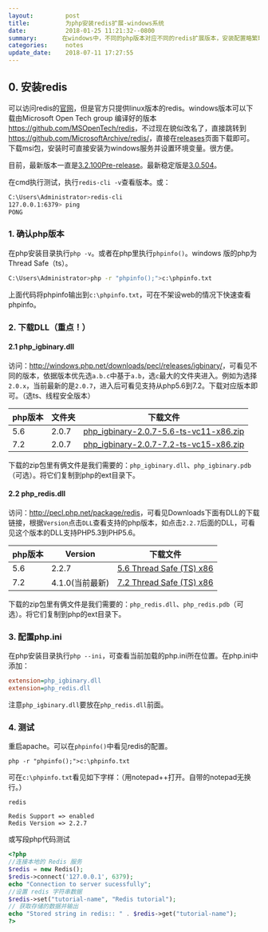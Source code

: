 ```yaml
---
layout:         post
title:          为php安装redis扩展-windows系统
date:           2018-01-25 11:21:32--0800
summary:       在windows中，不同的php版本对应不同的redis扩展版本，安装配置略繁琐，记录一下。
categories:     notes
update_date:    2018-07-11 17:27:55
---
```


## 0. 安装redis

可以访问redis的[官网](https://redis.io/)，但是官方只提供linux版本的redis。windows版本可以下载由Microsoft Open Tech group 编译好的版本 <https://github.com/MSOpenTech/redis>，不过现在貌似改名了，直接跳转到<https://github.com/MicrosoftArchive/redis/>，直接在[releases](https://github.com/MicrosoftArchive/redis/releases)页面下载即可。下载msi包，安装时可直接安装为windows服务并设置环境变量。很方便。

目前，最新版本一直是[3.2.100Pre-release](https://github.com/MicrosoftArchive/redis/releases/download/win-3.2.100/Redis-x64-3.2.100.msi)。最新稳定版是[3.0.504](https://github.com/MicrosoftArchive/redis/releases/download/win-3.0.504/Redis-x64-3.0.504.msi)。

在cmd执行测试，执行`redis-cli -v`查看版本。或：

```sh
C:\Users\Administrator>redis-cli
127.0.0.1:6379> ping
PONG
```

### 1. 确认php版本

在php安装目录执行`php -v`。或者在php里执行`phpinfo()`。windows 版的php为Thread Safe（ts）。

```sh
C:\Users\Administrator>php -r "phpinfo();">c:\phpinfo.txt
```

上面代码将phpinfo输出到`c:\phpinfo.txt`，可在不架设web的情况下快速查看phpinfo。

### 2. 下载DLL（重点！）

#### 2.1 php_igbinary.dll

访问：<http://windows.php.net/downloads/pecl/releases/igbinary/>，可看见不同的版本，依据版本优先选`a.b.c`中基于`a.b`，选`c`最大的文件夹进入。例如为选择`2.0.x`，当前最新的是`2.0.7`，进入后可看见支持从php5.6到7.2。下载对应版本即可。（选ts、线程安全版本）

| php版本 | 文件夹 | 下载文件                                                     |
| ------- | ------ | ------------------------------------------------------------ |
| 5.6     | 2.0.7  | [php_igbinary-2.0.7-5.6-ts-vc11-x86.zip](https://windows.php.net/downloads/pecl/releases/igbinary/2.0.7/php_igbinary-2.0.7-5.6-ts-vc11-x86.zip) |
| 7.2     | 2.0.7  | [php_igbinary-2.0.7-7.2-ts-vc15-x86.zip](https://windows.php.net/downloads/pecl/releases/igbinary/2.0.7/php_igbinary-2.0.7-7.2-ts-vc15-x86.zip) |

下载的zip包里有俩文件是我们需要的：`php_igbinary.dll`、`php_igbinary.pdb`（可选）。将它们复制到php的ext目录下。

#### 2.2 php_redis.dll

访问：<http://pecl.php.net/package/redis>，可看见Downloads下面有DLL的下载链接，根据`Version`点击`DLL`查看支持的php版本，如点击`2.2.7`后面的DLL，可看见这个版本的DLL支持PHP5.3到PHP5.6。

| php版本 | Version         | 下载文件                                                     |
| ------- | --------------- | ------------------------------------------------------------ |
| 5.6     | 2.2.7           | [5.6 Thread Safe (TS) x86](https://windows.php.net/downloads/pecl/releases/redis/2.2.7/php_redis-2.2.7-5.6-ts-vc11-x86.zip) |
| 7.2     | 4.1.0(当前最新) | [7.2 Thread Safe (TS) x86](https://windows.php.net/downloads/pecl/releases/redis/4.1.0/php_redis-4.1.0-7.2-ts-vc15-x86.zip) |

下载的zip包里有俩文件是我们需要的：`php_redis.dll`、`php_redis.pdb`（可选）。将它们复制到php的ext目录下。

### 3. 配置php.ini

在php安装目录执行`php --ini`，可查看当前加载的php.ini所在位置。在php.ini中添加：

```ini
extension=php_igbinary.dll
extension=php_redis.dll
```

注意`php_igbinary.dll`要放在`php_redis.dll`前面。

### 4. 测试

重启apache。可以在`phpinfo()`中看见redis的配置。

```
php -r "phpinfo();">c:\phpinfo.txt
```

可在`c:\phpinfo.txt`看见如下字样：（用notepad++打开。自带的notepad无换行。）

```
redis

Redis Support => enabled
Redis Version => 2.2.7
```

或写段php代码测试

```php
<?php
//连接本地的 Redis 服务
$redis = new Redis();
$redis->connect('127.0.0.1', 6379);
echo "Connection to server sucessfully";
//设置 redis 字符串数据
$redis->set("tutorial-name", "Redis tutorial");
// 获取存储的数据并输出
echo "Stored string in redis:: " . $redis->get("tutorial-name");
?>
```


